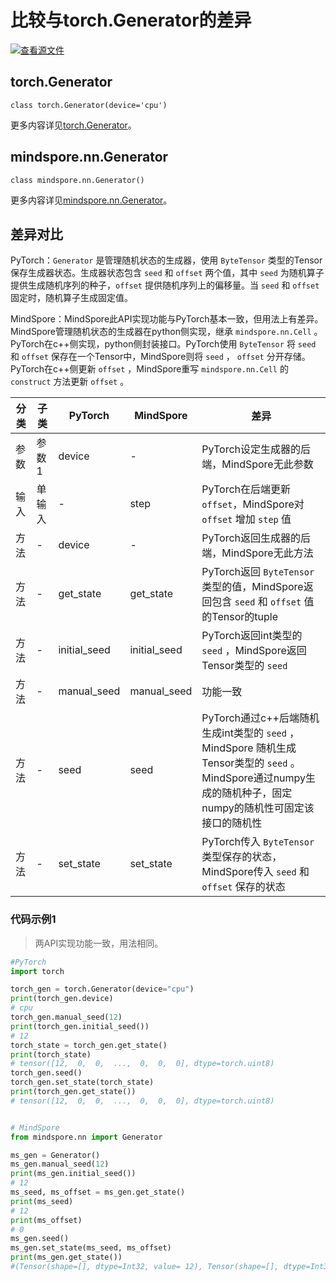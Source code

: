 # 比较与torch.Generator的差异

[![查看源文件](https://mindspore-website.obs.cn-north-4.myhuaweicloud.com/website-images/master/resource/_static/logo_source.svg)](https://gitee.com/mindspore/docs/blob/master/docs/mindspore/source_zh_cn/note/api_mapping/pytorch_diff/Generator.md)

## torch.Generator

```text
class torch.Generator(device='cpu')
```

更多内容详见[torch.Generator](https://pytorch.org/docs/1.8.1/generated/torch.Generator.html)。

## mindspore.nn.Generator

```text
class mindspore.nn.Generator()
```

更多内容详见[mindspore.nn.Generator](https://www.mindspore.cn/docs/zh-CN/master/api_python/nn/mindspore.nn.Generator.html)。

## 差异对比

PyTorch：`Generator` 是管理随机状态的生成器，使用 `ByteTensor` 类型的Tensor保存生成器状态。生成器状态包含 `seed` 和 `offset` 两个值，其中 `seed` 为随机算子提供生成随机序列的种子，`offset` 提供随机序列上的偏移量。当 `seed` 和 `offset` 固定时，随机算子生成固定值。

MindSpore：MindSpore此API实现功能与PyTorch基本一致，但用法上有差异。MindSpore管理随机状态的生成器在python侧实现，继承 `mindspore.nn.Cell` 。PyTorch在c++侧实现，python侧封装接口。PyTorch使用 `ByteTensor` 将 `seed` 和 `offset` 保存在一个Tensor中，MindSpore则将 `seed` ， `offset` 分开存储。PyTorch在c++侧更新 `offset` ，MindSpore重写 `mindspore.nn.Cell` 的 `construct` 方法更新 `offset` 。

| 分类 | 子类  | PyTorch | MindSpore   | 差异                                                         |
| ---- | ----- | ------- | ----------- | ------------------------------------------------------------ |
|   参数   | 参数1 |    device     | - | PyTorch设定生成器的后端，MindSpore无此参数 |
| 输入 | 单输入 | -      | step           | PyTorch在后端更新 `offset`，MindSpore对 `offset` 增加 `step` 值     |
| 方法 | - | device | - |  PyTorch返回生成器的后端，MindSpore无此方法  |
| 方法 | - | get_state | get_state |  PyTorch返回 `ByteTensor` 类型的值，MindSpore返回包含 `seed` 和 `offset` 值的Tensor的tuple |
| 方法 | - | initial_seed | initial_seed |  PyTorch返回int类型的 `seed` ，MindSpore返回Tensor类型的 `seed` |
| 方法 | - | manual_seed | manual_seed | 功能一致  |
| 方法 | - | seed | seed |  PyTorch通过c++后端随机生成int类型的 `seed` ，MindSpore 随机生成Tensor类型的 `seed` 。MindSpore通过numpy生成的随机种子，固定numpy的随机性可固定该接口的随机性 |
| 方法 | - | set_state | set_state |  PyTorch传入 `ByteTensor` 类型保存的状态，MindSpore传入 `seed` 和 `offset` 保存的状态 |

### 代码示例1

> 两API实现功能一致，用法相同。

```python
#PyTorch
import torch

torch_gen = torch.Generator(device="cpu")
print(torch_gen.device)
# cpu
torch_gen.manual_seed(12)
print(torch_gen.initial_seed())
# 12
torch_state = torch_gen.get_state()
print(torch_state)
# tensor([12,  0,  0,  ...,  0,  0,  0], dtype=torch.uint8)
torch_gen.seed()
torch_gen.set_state(torch_state)
print(torch_gen.get_state())
# tensor([12,  0,  0,  ...,  0,  0,  0], dtype=torch.uint8)


# MindSpore
from mindspore.nn import Generator

ms_gen = Generator()
ms_gen.manual_seed(12)
print(ms_gen.initial_seed())
# 12
ms_seed, ms_offset = ms_gen.get_state()
print(ms_seed)
# 12
print(ms_offset)
# 0
ms_gen.seed()
ms_gen.set_state(ms_seed, ms_offset)
print(ms_gen.get_state())
#(Tensor(shape=[], dtype=Int32, value= 12), Tensor(shape=[], dtype=Int32, value= 0))
```
